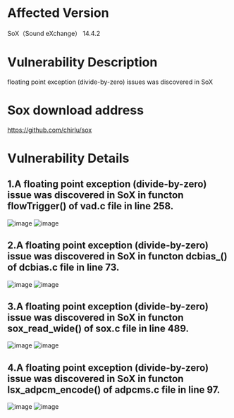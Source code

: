 # Affected Version
SoX（Sound eXchange） 14.4.2

# Vulnerability Description
floating point exception (divide-by-zero) issues was discovered in SoX 

# Sox download address
https://github.com/chirlu/sox


# Vulnerability Details

## 1.A floating point exception (divide-by-zero) issue was discovered in SoX in functon flowTrigger() of vad.c file in line 258.
![image](https://github.com/dongyuma/sox-defects/assets/87286944/a254286e-f2a6-465e-b710-54a3a423b774)
![image](https://github.com/dongyuma/sox-defects/assets/87286944/388ece04-5b43-4e57-aa29-55de744a36a2)

## 2.A floating point exception (divide-by-zero) issue was discovered in SoX in functon dcbias_() of dcbias.c file in line 73.
![image](https://github.com/dongyuma/sox-defects/assets/87286944/9e725a07-3878-4127-82a1-80dc1015aade)
![image](https://github.com/dongyuma/sox-defects/assets/87286944/affca2c8-e947-42e1-9159-2919ccb4ee07)

## 3.A floating point exception (divide-by-zero) issue was discovered in SoX in functon sox_read_wide() of sox.c file in line 489.
![image](https://github.com/dongyuma/sox-defects/assets/87286944/9a0e7aeb-811d-45ec-8cae-43e90202f57e)
![image](https://github.com/dongyuma/sox-defects/assets/87286944/f933a697-effc-4277-b682-31b191d76b14)


## 4.A floating point exception (divide-by-zero) issue was discovered in SoX in functon lsx_adpcm_encode() of adpcms.c file in line 97.
![image](https://github.com/dongyuma/sox-defects/assets/87286944/d32f3d3b-725a-49d5-9433-a616879fb0b0)
![image](https://github.com/dongyuma/sox-defects/assets/87286944/fc5f3111-92bb-4106-bc3b-141ca6eb0e72)







